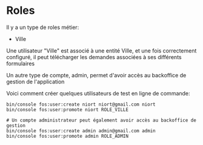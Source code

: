 # Roles

Il y a un type de roles métier: 
    
 - Ville

Une utilisateur "Ville" est associé à une entité Ville, et une fois correctement configuré,
il peut télécharger les demandes associées à ses différents formulaires

Un autre type de compte, admin, permet d'avoir accès au backoffice de gestion de l'application

Voici comment créer quelques utilisateurs de test en ligne de commande:

    bin/console fos:user:create niort niort@gmail.com niort
    bin/console fos:user:promote niort ROLE_VILLE
    
    # Un compte administrateur peut également avoir accès au backoffice de gestion   
    bin/console fos:user:create admin admin@gmail.com admin
    bin/console fos:user:promote admin ROLE_ADMIN